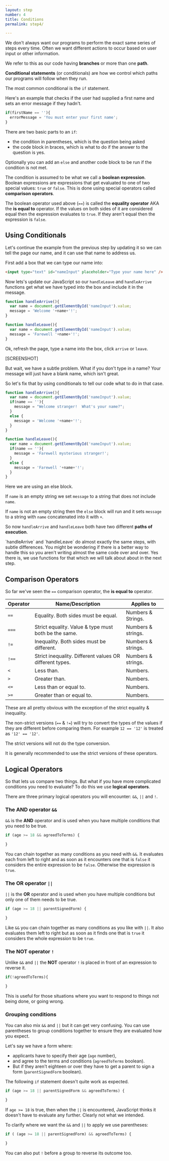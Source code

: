 ```yaml
---
layout: step
number: 4
title: Conditions
permalink: step4/

---
```



We don't always want our programs to perform the exact same series of steps every time.
Often we want different actions to occur based on user input or other information.

We refer to this as our code having **branches** or more than one **path**.

**Conditional statements** (or conditionals) are how we control which paths our programs will follow when they run.

The most common conditional is the `if` statement.

Here's an example that checks if the user had supplied a first name and sets an error message if they hadn't.

```javascript
if(firstName == ''){
  errorMessage = 'You must enter your first name';
}
```

There are two basic parts to an `if`:

 * the condition in parentheses, which is the question being asked
 * the code block in braces, which is what to do if the answer to the question is yes.

Optionally you can add an `else` and another code block to be run if the condition is not met.

The condition is assumed to be what we call a **boolean expression**.
Boolean expressions are expressions that get evaluated to one of two special values: `true` or `false`.
This is done using special operators called **comparison operators**.

The boolean operator used above (`==`) is called the **equality operator** AKA the **is equal to** operator.
If the values on both sides of it are considered equal then the expression evaluates to `true`.
If they aren't equal then the expression is `false`.

## Using Conditionals

Let's continue the example from the previous step by updating it so we can tell the page our name, and it can use that name to address us.

First add a box that we can type our name into:

```html
<input type="text" id="nameInput" placeholder="Type your name here" />
```

Now lets's update our JavaScript so our `handleLeave` and `handleArrive` functions get what we have typed into the box and include it in the message.

```javascript
function handleArrive(){
  var name = document.getElementById('nameInput').value;
  message = 'Welcome '+name+'!';
}

function handleLeave(){
  var name = document.getElementById('nameInput').value;
  message = 'Farewell '+name+'!';
}
```

Ok, refresh the page, type a name into the box, click `arrive` or `leave`.

[SCREENSHOT]

But wait, we have a subtle problem.
What if you don't type in a name?
Your message will just have a blank name, which isn't great.

So let's fix that by using conditionals to tell our code what to do in that case.

```javascript
function handleArrive(){
  var name = document.getElementById('nameInput').value;
  if(name == ''){
    message = "Welcome stranger!  What's your name?";
  }
  else {
    message = 'Welcome '+name+'!';
  }
}

function handleLeave(){
  var name = document.getElementById('nameInput').value;
  if(name == ''){
    message = 'Farewell mysterious stranger!';
  }
  else {
    message = 'Farewell '+name+'!';
  }
}
```

Here we are using an else block.

If `name` is an empty string we set `message` to a string that does not include `name`.

If `name` is not an empty string then the `else` block will run and it sets `message` to a string with `name` concatenated into it with `+`.

So now `handleArrive` and `handleLeave` both have two different **paths of execution**.  

<div class="aside">
`handleArrive` and `handleLeave` do almost exactly the same steps, with subtle differences.  
You might be wondering if there is a better way to handle this so you aren't writing almost the same code over and over.
Yes there is, we use functions for that which we will talk about about in the next step.
</div>

## Comparison Operators

So far we've seen the `==` comparison operator, the **is equal to** operator.

| Operator | Name/Description | Applies to |
|-|-|-|
| `==` | Equality.  Both sides must be equal.  | Numbers & Strings. |
| `===` | Strict equality. Value & type must both be the same.| Numbers & strings.|
| `!=` | Inequality.  Both sides must be different.  | Numbers & strings. |
| `!==` | Strict inequality. Different values OR different types. | Numbers & strings.|
| `<` | Less than.  | Numbers. |
| `>` | Greater than.  | Numbers. |
| `<=` | Less than or equal to.  | Numbers.  |
| `>=` | Greater than or equal to.  | Numbers. |

These are all pretty obvious with the exception of the strict equality & inequality.  

The non-strict versions (`==` & `!=`) will try to convert the types of the values if they are different before comparing them.  For example `12 == '12'` is treated as `'12' == '12'`.

The strict versions will not do the type conversion.

It is generally recommended to use the strict versions of these operators.

## Logical Operators

So that lets us compare two things.  But what if you have more complicated conditions you need to evaluate?
To do this we use **logical operators**.

There are three primary logical operators you will encounter: `&&`, `||` and `!`.

### The **AND** operator `&&`

`&&` is the **AND** operator and is used when you have multiple conditions that you need to be true.

```javascript
if (age >= 18 && agreedToTerms) {

}
```

You can chain together as many conditions as you need with `&&`.  It evaluates each from left to right and as soon as it encounters one that is `false` it considers the entire expression to be `false`.  Otherwise the expression is `true`.

### The **OR** operator `||`

`||` is the **OR** operator and is used when you have multiple conditions but only one of them needs to be true.

```javascript
if (age >= 18 || parentSignedForm) {

}
```

Like `&&` you can chain together as many conditions as you like with `||`. It also evaluates them left to right but as soon as it finds one that is `true` it considers the whole expression to be `true`.

### The **NOT** operator `!`

Unlike `&&` and `||` the **NOT** operator `!` is placed in front of an expression to reverse it.

```javascript
if(!agreedToTerms){

}
```

This is useful for those situations where you want to respond to things not being done, or going wrong.

### Grouping conditions

You can also mix `&&` and `||` but it can get very confusing.  You can use parentheses to group conditions together to ensure they are evaluated how you expect.

Let's say we have a form where:

 * applicants have to specify their age (`age` number),
 * and agree to the terms and conditions (`agreedToTerms` boolean).
 * But if they aren't eighteen or over they have to get a parent to sign a form (`parentSignedForm` boolean).

The following `if` statement doesn't quite work as expected.

```javascript
if (age >= 18 || parentSignedForm && agreedToTerms) {

}
```

If `age >= 18` is true, then when the `||` is encountered, JavaScript thinks it doesn't have to evaluate any further.  Clearly not what we intended.

To clarify where we want the `&&` and `||` to apply we use parentheses:

```javascript
if ( (age >= 18 || parentSignedForm) && agreedToTerms) {

}
```

You can also put `!` before a group to reverse its outcome too.
